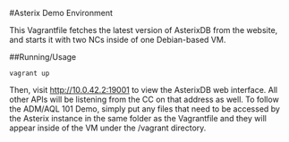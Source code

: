 #Asterix Demo Environment

This Vagrantfile fetches the latest version of AsterixDB from the website, and starts it with two NCs inside of one Debian-based VM. 

##Running/Usage

    vagrant up
Then, visit http://10.0.42.2:19001 to view the AsterixDB web interface. All other APIs will be listening from the CC on that address as well. To follow the ADM/AQL 101 Demo, simply put any files that need to be accessed by the Asterix instance in the same folder as the Vagrantfile and they will appear inside of the VM under the /vagrant directory. 
